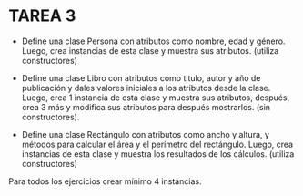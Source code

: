 # TAREA 3

- Define una clase Persona con atributos como nombre, edad y género. Luego, crea instancias de esta clase y muestra sus atributos. (utiliza constructores)

- Define una clase Libro con atributos como titulo, autor y año de publicación y dales valores iniciales a los atributos desde la clase. Luego, crea 1 instancia de esta clase y muestra sus atributos, después, crea 3 más y modifica sus atributos para después mostrarlos. (sin constructores).

- Define una clase Rectángulo con atributos como ancho y altura, y métodos para calcular el área y el perímetro del rectángulo. Luego, crea instancias de esta clase y muestra los resultados de los cálculos. (utiliza constructores)

Para todos los ejercicios crear mínimo 4 instancias.